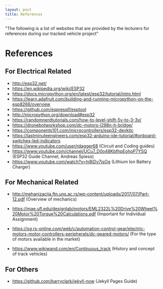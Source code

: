 ```yaml
---
layout: post
title: References 
---
```


"The following is a list of websites that are provided by the lecturers for references during our tracked vehicle project"

# References

## For Electrical Related

* http://esp32.net/
* https://en.wikipedia.org/wiki/ESP32
* https://docs.micropython.org/en/latest/esp32/tutorial/intro.html
* https://learn.adafruit.com/building-and-running-micropython-on-the-esp8266/overview
* https://github.com/espressif/esptool
* http://micropython.org/download#esp32
* https://randomnerdtutorials.com/how-to-level-shift-5v-to-3-3v/
* https://dronebotworkshop.com/dc-motors-l298n-h-bridge/
* https://components101.com/microcontrollers/esp32-devkitc
*  https://lastminuteengineers.com/esp32-arduino-ide-tutorial/#onboard-switches-led-indicators 
*   https://www.youtube.com/user/rdagger68  (Circuit and Coding guides)
*   https://www.youtube.com/channel/UCu7_D0o48KbfhpEohoP7YSQ  (ESP32 Guide Channel, Andreas Spiess)
*   https://www.youtube.com/watch?v=hi8iDy7jsOg (Lithium Ion Battery Charger)

## For Mechanical Related

* http://mehanizacija.ftn.uns.ac.rs/wp-content/uploads/2017/07/Part-12.pdf (Overview of mechanics)

* https://mae.ufl.edu/designlab/motors/EML2322L%20Drive%20Wheel%20Motor%20Torque%20Calculations.pdf 
(Important for Individual Assignment)

* https://sg.rs-online.com/web/c/automation-control-gear/electric-motors-motor-controllers-peripherals/dc-geared-motors/ (For the type of motors available in the market)

* https://www.wikiwand.com/en/Continuous_track (History and concept of track vehicles)

## For Others

* https://github.com/barryclark/jekyll-now (Jekyll Pages Guide)